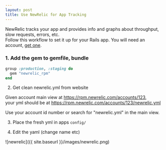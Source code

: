 ```yaml
---
layout: post
title: Use NewRelic for App Tracking
---
```

NewRelic tracks your app and provides info and graphs about throughput, slow requests, errors, etc.  
Follow this workflow to set it up for your Rails app.
You will need an account, [get one](https://newrelic.com/signup).

### 1. Add the gem to gemfile, bundle

```ruby
group :production, :staging do
  gem "newrelic_rpm"
end
```

2. Get clean newrelic.yml from website

Given account main view at https://rpm.newrelic.com/accounts/123,  
your yml should be at https://rpm.newrelic.com/accounts/123/newrelic.yml  

Use your account id number or search for "newrelic.yml" in the main view.

3. Place the fresh yml in apps `config/`

4. Edit the yaml (change name etc)

![newrelic]({{ site.baseurl }}/images/newrelic.png)
